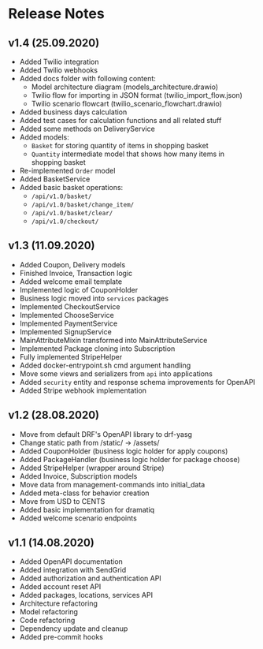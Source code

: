 # Release Notes

## v1.4 (25.09.2020)
* Added Twilio integration
* Added Twilio webhooks
* Added docs folder with following content:
  - Model architecture diagram (models_architecture.drawio)
  - Twilio flow for importing in JSON format (twilio_import_flow.json)
  - Twilio scenario flowcart (twilio_scenario_flowchart.drawio)
* Added business days calculation
* Added test cases for calculation functions and all related stuff
* Added some methods on DeliveryService
* Added models:
  - `Basket` for storing quantity of items in shopping basket
  - `Quantity` intermediate model that shows how many items in shopping basket
* Re-implemented `Order` model
* Added BasketService
* Added basic basket operations:
  - `/api/v1.0/basket/`
  - `/api/v1.0/basket/change_item/`
  - `/api/v1.0/basket/clear/`
  - `/api/v1.0/checkout/`
  

## v1.3 (11.09.2020)
* Added Coupon, Delivery models
* Finished Invoice, Transaction logic
* Added welcome email template
* Implemented logic of CouponHolder
* Business logic moved into `services` packages
* Implemented CheckoutService
* Implemented ChooseService
* Implemented PaymentService
* Implemented SignupService
* MainAttributeMixin transformed into MainAttributeService
* Implemented Package cloning into Subscription
* Fully implemented StripeHelper
* Added docker-entrypoint.sh cmd argument handling
* Move some views and serializers from `api` into applications
* Added `security` entity and response schema improvements for OpenAPI
* Added Stripe webhook implementation


## v1.2 (28.08.2020)
* Move from default DRF's OpenAPI library to drf-yasg
* Change static path from /static/ -> /assets/
* Added CouponHolder (business logic holder for apply coupons)
* Added PackageHandler (business logic holder for package choose)
* Added StripeHelper (wrapper around Stripe)
* Added Invoice, Subscription models
* Move data from management-commands into initial_data
* Added meta-class for behavior creation
* Move from USD to CENTS
* Added basic implementation for dramatiq
* Added welcome scenario endpoints 


## v1.1 (14.08.2020)
* Added OpenAPI documentation
* Added integration with SendGrid
* Added authorization and authentication API
* Added account reset API
* Added packages, locations, services API
* Architecture refactoring
* Model refactoring
* Code refactoring
* Dependency update and cleanup
* Added pre-commit hooks
